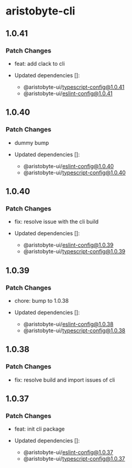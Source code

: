 # aristobyte-cli

## 1.0.41

### Patch Changes

- feat: add clack to cli

- Updated dependencies []:
  - @aristobyte-ui/typescript-config@1.0.41
  - @aristobyte-ui/eslint-config@1.0.41

## 1.0.40

### Patch Changes

- dummy bump

- Updated dependencies []:
  - @aristobyte-ui/eslint-config@1.0.40
  - @aristobyte-ui/typescript-config@1.0.40

## 1.0.40

### Patch Changes

- fix: resolve issue with the cli build

- Updated dependencies []:
  - @aristobyte-ui/eslint-config@1.0.39
  - @aristobyte-ui/typescript-config@1.0.39

## 1.0.39

### Patch Changes

- chore: bump to 1.0.38

- Updated dependencies []:
  - @aristobyte-ui/eslint-config@1.0.38
  - @aristobyte-ui/typescript-config@1.0.38

## 1.0.38

### Patch Changes

- fix: resolve build and import issues of cli

## 1.0.37

### Patch Changes

- feat: init cli package

- Updated dependencies []:
  - @aristobyte-ui/eslint-config@1.0.37
  - @aristobyte-ui/typescript-config@1.0.37
